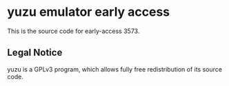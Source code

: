 yuzu emulator early access
=============

This is the source code for early-access 3573.

## Legal Notice

yuzu is a GPLv3 program, which allows fully free redistribution of its source code.